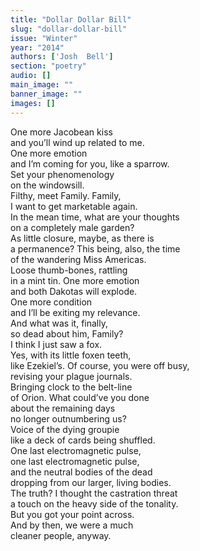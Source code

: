 ```yaml
---
title: "Dollar Dollar Bill"
slug: "dollar-dollar-bill"
issue: "Winter"
year: "2014"
authors: ['Josh  Bell']
section: "poetry"
audio: []
main_image: ""
banner_image: ""
images: []
---
```

One more Jacobean kiss  
and you’ll wind up related to me.  
One more emotion  
and I’m coming for you, like a sparrow.  
Set your phenomenology  
on the windowsill.  
Filthy, meet Family. Family,  
I want to get marketable again.  
In the mean time, what are your thoughts  
on a completely male garden?  
As little closure, maybe, as there is  
a permanence? This being, also, the time  
of the wandering Miss Americas.  
Loose thumb-bones, rattling  
in a mint tin. One more emotion  
and both Dakotas will explode.  
One more condition  
and I’ll be exiting my relevance.  
And what was it, finally,  
so dead about him, Family?  
I think I just saw a fox.  
Yes, with its little foxen teeth,  
like Ezekiel’s. Of course, you were off busy,  
revising your plague journals.  
Bringing clock to the belt-line  
of Orion. What could’ve you done  
about the remaining days  
no longer outnumbering us?  
Voice of the dying groupie  
like a deck of cards being shuffled.  
One last electromagnetic pulse,  
one last electromagnetic pulse,  
and the neutral bodies of the dead  
dropping from our larger, living bodies.  
The truth? I thought the castration threat  
a touch on the heavy side of the tonality.  
But you got your point across.  
And by then, we were a much  
cleaner people, anyway.

